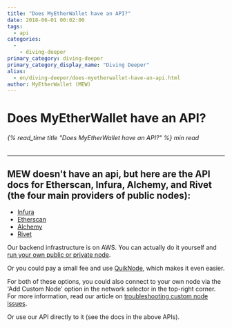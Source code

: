 ```yaml
---
title: "Does MyEtherWallet have an API?"
date: 2018-06-01 00:02:00
tags:
  - api
categories:
  - 
    - diving-deeper
primary_category: diving-deeper
primary_category_display_name: "Diving Deeper"
alias:
  - en/diving-deeper/does-myetherwallet-have-an-api.html
author: MyEtherWallet (MEW)
---
```


# **Does MyEtherWallet have an API?**

###### {% read_time title "Does MyEtherWallet have an API?" %} min read

* * *

## **MEW doesn't have an api, but here are the API docs for Etherscan, Infura, Alchemy, and Rivet (the four main providers of public nodes):**

-   [Infura](https://infura.io/#how-to)
-   [Etherscan](https://etherscan.io/apis)
-   [Alchemy](https://docs.alchemyapi.io/)
-   [Rivet](https://rivet.cloud/)

Our backend infrastructure is on AWS. You can actually do it yourself and [run your own public or private node](https://github.com/MyEtherWallet/docker-geth-lb).

Or you could pay a small fee and use [QuikNode](https://quiknode.io/), which makes it even easier.

For both of these options, you could also connect to your own node via the 'Add Custom Node' option in the network selector in the top-right corner. For more information, read our article on [troubleshooting custom node issues](/@@@@@@/networks-and-nodes/unable-to-connect-to-custom-node/).

Or use our API directly to it (see the docs in the above APIs).
